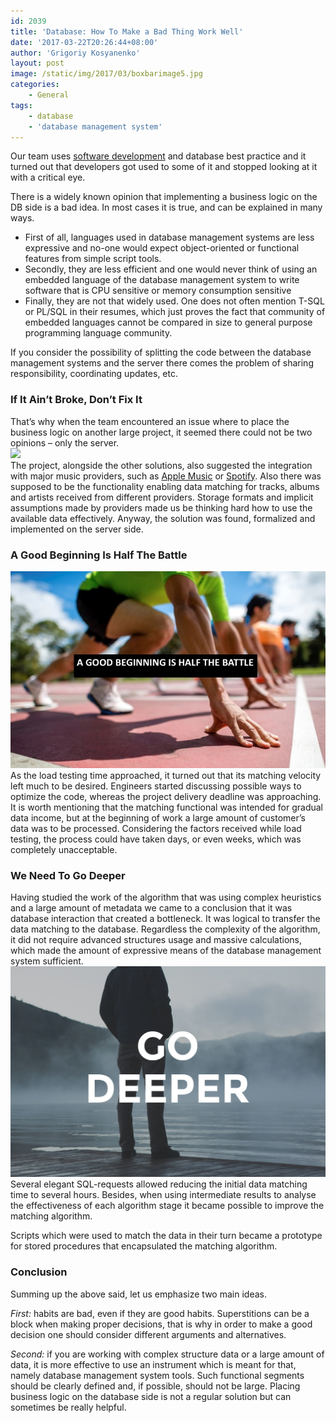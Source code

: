 ```yaml
---
id: 2039
title: 'Database: How To Make a Bad Thing Work Well'
date: '2017-03-22T20:26:44+08:00'
author: 'Grigoriy Kosyanenko'
layout: post
image: /static/img/2017/03/boxbarimage5.jpg
categories:
    - General
tags:
    - database
    - 'database management system'
---
```


Our team uses [software development](https://www.issart.com) and database best practice and it turned out that developers got used to some of it and stopped looking at it with a critical eye.

There is a widely known opinion that implementing a business logic on the DB side is a bad idea. In most cases it is true, and can be explained in many ways.

- First of all, languages used in database management systems are less expressive and no-one would expect object-oriented or functional features from simple script tools.
- Secondly, they are less efficient and one would never think of using an embedded language of the database management system to write software that is CPU sensitive or memory consumption sensitive
- Finally, they are not that widely used. One does not often mention T-SQL or PL/SQL in their resumes, which just proves the fact that community of embedded languages cannot be compared in size to general purpose programming language community.

If you consider the possibility of splitting the code between the database management systems and the server there comes the problem of sharing responsibility, coordinating updates, etc.

### If It Ain’t Broke, Don’t Fix It

That’s why when the team encountered an issue where to place the business logic on another large project, it seemed there could not be two opinions – only the server.  
![](/static/img/2017/03/Do-Not-Fix.png)  
The project, alongside the other solutions, also suggested the integration with major music providers, such as [Apple Music](http://www.apple.com/music/) or [Spotify](https://www.spotify.com/int/why-not-available/). Also there was supposed to be the functionality enabling data matching for tracks, albums and artists received from different providers. Storage formats and implicit assumptions made by providers made us be thinking hard how to use the available data effectively. Anyway, the solution was found, formalized and implemented on the server side.

### A Good Beginning Is Half The Battle

![](/static/img/2017/03/Dia05.jpg)  
As the load testing time approached, it turned out that its matching velocity left much to be desired. Engineers started discussing possible ways to optimize the code, whereas the project delivery deadline was approaching. It is worth mentioning that the matching functional was intended for gradual data income, but at the beginning of work a large amount of customer’s data was to be processed. Considering the factors received while load testing, the process could have taken days, or even weeks, which was completely unacceptable.

### We Need To Go Deeper

Having studied the work of the algorithm that was using complex heuristics and a large amount of metadata we came to a conclusion that it was database interaction that created a bottleneck. It was logical to transfer the data matching to the database. Regardless the complexity of the algorithm, it did not require advanced structures usage and massive calculations, which made the amount of expressive means of the database management system sufficient.  
![](/static/img/2017/03/godeeper.jpg)  
Several elegant SQL-requests allowed reducing the initial data matching time to several hours. Besides, when using intermediate results to analyse the effectiveness of each algorithm stage it became possible to improve the matching algorithm.

Scripts which were used to match the data in their turn became a prototype for stored procedures that encapsulated the matching algorithm.

### Conclusion

Summing up the above said, let us emphasize two main ideas.

*First:* habits are bad, even if they are good habits. Superstitions can be a block when making proper decisions, that is why in order to make a good decision one should consider different arguments and alternatives.

*Second:* if you are working with complex structure data or a large amount of data, it is more effective to use an instrument which is meant for that, namely database management system tools. Such functional segments should be clearly defined and, if possible, should not be large. Placing business logic on the database side is not a regular solution but can sometimes be really helpful.